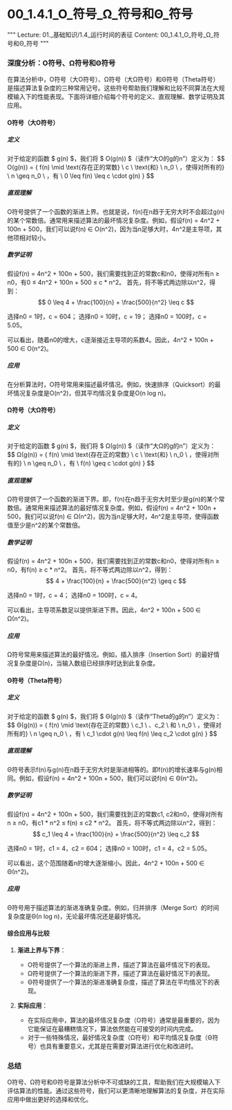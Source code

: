 # 00_1.4.1_O_符号_Ω_符号和Θ_符号

"""
Lecture: 01._基础知识/1.4_运行时间的表征
Content: 00_1.4.1_O_符号_Ω_符号和Θ_符号
"""

### 深度分析：O符号、Ω符号和Θ符号

在算法分析中，O符号（大O符号）、Ω符号（大Ω符号）和Θ符号（Theta符号）是描述算法复杂度的三种常用记号。这些符号帮助我们理解和比较不同算法在大规模输入下的性能表现。下面将详细介绍每个符号的定义、直观理解、数学证明及其应用。

#### O符号（大O符号）

##### 定义
对于给定的函数 $ g(n) $，我们将 $ O(g(n)) $（读作“大O的g的n”）定义为：
$$ O(g(n)) = \{ f(n) \mid \text{存在正的常数} \ c \ \text{和} \ n_0 \ ，使得对所有的} \ n \geq n_0 \ ，有 \ 0 \leq f(n) \leq c \cdot g(n) \} $$

##### 直观理解
O符号提供了一个函数的渐进上界。也就是说，f(n)在n趋于无穷大时不会超过g(n)的某个常数倍。通常用来描述算法的最坏情况复杂度。例如，假设f(n) = 4n^2 + 100n + 500，我们可以说f(n) ∈ O(n^2)，因为当n足够大时，4n^2是主导项，其他项相对较小。

##### 数学证明
假设f(n) = 4n^2 + 100n + 500，我们需要找到正的常数c和n0，使得对所有n ≥ n0，有0 ≤ 4n^2 + 100n + 500 ≤ c * n^2。
首先，将不等式两边除以n^2，得到：
$$ 0 \leq 4 + \frac{100}{n} + \frac{500}{n^2} \leq c $$

选择n0 = 1时，c = 604；
选择n0 = 10时，c = 19；
选择n0 = 100时，c = 5.05。

可以看出，随着n0的增大，c逐渐接近主导项的系数4。因此，4n^2 + 100n + 500 ∈ O(n^2)。

##### 应用
在分析算法时，O符号常用来描述最坏情况。例如，快速排序（Quicksort）的最坏情况复杂度是O(n^2)，但其平均情况复杂度是O(n log n)。

#### Ω符号（大Ω符号）

##### 定义
对于给定的函数 $ g(n) $，我们将 $ Ω(g(n)) $（读作“大Ω的g的n”）定义为：
$$ Ω(g(n)) = \{ f(n) \mid \text{存在正的常数} \ c \ \text{和} \ n_0 \ ，使得对所有的} \ n \geq n_0 \ ，有 \ f(n) \geq c \cdot g(n) \} $$

##### 直观理解
Ω符号提供了一个函数的渐进下界。即，f(n)在n趋于无穷大时至少是g(n)的某个常数倍。通常用来描述算法的最好情况复杂度。例如，假设f(n) = 4n^2 + 100n + 500，我们可以说f(n) ∈ Ω(n^2)，因为当n足够大时，4n^2是主导项，使得函数值至少是n^2的某个常数倍。

##### 数学证明
假设f(n) = 4n^2 + 100n + 500，我们需要找到正的常数c和n0，使得对所有n ≥ n0，有f(n) ≥ c * n^2。
首先，将不等式两边除以n^2，得到：
$$ 4 + \frac{100}{n} + \frac{500}{n^2} \geq c $$

选择n0 = 1时，c = 4；
选择n0 = 100时，c = 4。

可以看出，主导项系数足以提供渐进下界。因此，4n^2 + 100n + 500 ∈ Ω(n^2)。

##### 应用
Ω符号常用来描述算法的最好情况。例如，插入排序（Insertion Sort）的最好情况复杂度是Ω(n)，当输入数组已经排序时达到此复杂度。

#### Θ符号（Theta符号）

##### 定义
对于给定的函数 $ g(n) $，我们将 $ Θ(g(n)) $（读作“Theta的g的n”）定义为：
$$ Θ(g(n)) = \{ f(n) \mid \text{存在正的常数} \ c_1 \ 、c_2 \ 和 \ n_0 \ ，使得对所有的} \ n \geq n_0 \ ，有 \ c_1 \cdot g(n) \leq f(n) \leq c_2 \cdot g(n) \} $$

##### 直观理解
Θ符号表示f(n)与g(n)在n趋于无穷大时是渐进相等的。即f(n)的增长速率与g(n)相同。例如，假设f(n) = 4n^2 + 100n + 500，我们可以说f(n) ∈ Θ(n^2)。

##### 数学证明
假设f(n) = 4n^2 + 100n + 500，我们需要找到正的常数c1, c2和n0，使得对所有n ≥ n0，有c1 * n^2 ≤ f(n) ≤ c2 * n^2。
首先，将不等式两边除以n^2，得到：
$$ c_1 \leq 4 + \frac{100}{n} + \frac{500}{n^2} \leq c_2 $$

选择n0 = 1时，c1 = 4，c2 = 604；
选择n0 = 100时，c1 = 4，c2 = 5.05。

可以看出，这个范围随着n的增大逐渐缩小。因此，4n^2 + 100n + 500 ∈ Θ(n^2)。

##### 应用
Θ符号用于描述算法的渐进准确复杂度。例如，归并排序（Merge Sort）的时间复杂度是Θ(n log n)，无论最坏情况还是最好情况。

#### 综合应用与比较

1. **渐进上界与下界**：
   - O符号提供了一个算法的渐进上界，描述了算法在最坏情况下的表现。
   - Ω符号提供了一个算法的渐进下界，描述了算法在最好情况下的表现。
   - Θ符号提供了一个算法的渐进准确复杂度，描述了算法在平均情况下的表现。

2. **实际应用**：
   - 在实际应用中，算法的最坏情况复杂度（O符号）通常是最重要的，因为它能保证在最糟糕情况下，算法依然能在可接受的时间内完成。
   - 对于一些特殊情况，最好情况复杂度（Ω符号）和平均情况复杂度（Θ符号）也具有重要意义，尤其是在需要对算法进行优化和改进时。

### 总结

O符号、Ω符号和Θ符号是算法分析中不可或缺的工具，帮助我们在大规模输入下评估算法的性能。通过这些符号，我们可以更清晰地理解算法的复杂度，并在实际应用中做出更好的选择和优化。